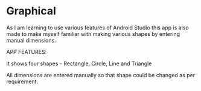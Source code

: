 # Graphical

As I am learning to use various features of Android Studio this app is also made to make myself familiar with making various shapes by entering manual dimensions.

APP FEATURES:

It shows four shapes - Rectangle, Circle, Line and Triangle 

All dimensions are entered manually so that shape could be changed as per requirement.
